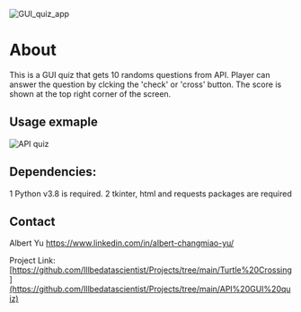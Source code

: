 ![GUI_quiz_app](https://user-images.githubusercontent.com/111477091/209074298-c4690be1-90c2-438f-a7d1-37c895db20f6.png)

# About
This is a GUI quiz that gets 10 randoms questions from API. Player can answer the question by clcking the 'check' or 'cross' button. The score is shown at the top right corner of the screen.

## Usage exmaple
![API quiz](https://user-images.githubusercontent.com/111477091/209074147-4cdf579c-540d-4874-925b-1e9bd1c67b5b.gif)


## Dependencies:
1 Python v3.8 is required.
2 tkinter, html and requests packages are required

## Contact
Albert Yu https://www.linkedin.com/in/albert-changmiao-yu/

Project Link: [https://github.com/Illbedatascientist/Projects/tree/main/Turtle%20Crossing](https://github.com/Illbedatascientist/Projects/tree/main/API%20GUI%20quiz)
